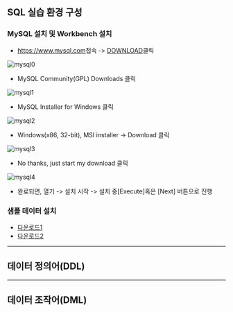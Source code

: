 ## SQL 실습 환경 구성

### MySQL 설치 및 Workbench 설치
- <a href='' target='_blank'>https://www.mysql.com</a>접속 -> <a href='https://www.mysql.com/downloads/' target='_blank'>DOWNLOAD<a>클릭

![mysql0](https://raw.githubusercontent.com/yonggyo1125/curriculum300H/main/3.%EB%8D%B0%EC%9D%B4%ED%84%B0%EB%B2%A0%EC%9D%B4%EC%8A%A4(12%EC%8B%9C%EA%B0%84)/1%EC%9D%BC%EC%B0%A8(3h)/images/mysql0.png)

- MySQL Community(GPL) Downloads 클릭

![mysql1](https://raw.githubusercontent.com/yonggyo1125/curriculum300H/main/3.%EB%8D%B0%EC%9D%B4%ED%84%B0%EB%B2%A0%EC%9D%B4%EC%8A%A4(12%EC%8B%9C%EA%B0%84)/1%EC%9D%BC%EC%B0%A8(3h)/images/mysql1.png)

- MySQL Installer for Windows 클릭

![mysql2](https://raw.githubusercontent.com/yonggyo1125/curriculum300H/main/3.%EB%8D%B0%EC%9D%B4%ED%84%B0%EB%B2%A0%EC%9D%B4%EC%8A%A4(12%EC%8B%9C%EA%B0%84)/1%EC%9D%BC%EC%B0%A8(3h)/images/mysql2.png)

- Windows(x86, 32-bit), MSI installer -> Download 클릭

![mysql3](https://raw.githubusercontent.com/yonggyo1125/curriculum300H/main/3.%EB%8D%B0%EC%9D%B4%ED%84%B0%EB%B2%A0%EC%9D%B4%EC%8A%A4(12%EC%8B%9C%EA%B0%84)/1%EC%9D%BC%EC%B0%A8(3h)/images/mysql3.png)

- No thanks, just start my download 클릭

![mysql4](https://raw.githubusercontent.com/yonggyo1125/curriculum300H/main/3.%EB%8D%B0%EC%9D%B4%ED%84%B0%EB%B2%A0%EC%9D%B4%EC%8A%A4(12%EC%8B%9C%EA%B0%84)/1%EC%9D%BC%EC%B0%A8(3h)/images/mysql4.png)

- 완료되면, 열기 -> 설치 시작 -> 설치 중\[Execute\]혹은 \[Next\] 버튼으로 진행
 
### 샘플 데이터 설치
- <a href='https://github.com/yonggyo1125/curriculum300H/blob/main/3.%EB%8D%B0%EC%9D%B4%ED%84%B0%EB%B2%A0%EC%9D%B4%EC%8A%A4(12%EC%8B%9C%EA%B0%84)/1%EC%9D%BC%EC%B0%A8(3h)/sample_data/demo_madang.sql' target='_blank'>다운로드1</a>
- <a href='https://github.com/yonggyo1125/curriculum300H/blob/main/3.%EB%8D%B0%EC%9D%B4%ED%84%B0%EB%B2%A0%EC%9D%B4%EC%8A%A4(12%EC%8B%9C%EA%B0%84)/1%EC%9D%BC%EC%B0%A8(3h)/sample_data/demo_madang_init.sql' target='_blank'>다운로드2</a>
 
 * * * 
## 데이터 정의어(DDL)


* * * 
## 데이터 조작어(DML)

